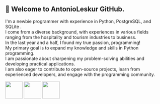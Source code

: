 ## 👋 Welcome to AntonioLeskur GitHub.
I'm a newbie programmer with experience in Python, PostgreSQL, and SQLite .<br>
I come from a diverse background, with experiences in various fields ranging from the hospitality and tourism industries to business.<br>
In the last year and a half, I found my true passion, programming!<br>
My primary goal is to expand my knowledge and skills in Python programming.<br> I am passionate about sharpening my problem-solving abilities and developing practical applications.<br>
I am also eager to contribute to open-source projects, learn from experienced developers, and engage with the programming community.<br>
  
  <img align="center" src="https://cdn.jsdelivr.net/gh/devicons/devicon/icons/python/python-original-wordmark.svg" 
       width="55" 
       height="55" /> 
            <img align="center" src="https://cdn.jsdelivr.net/gh/devicons/devicon/icons/sqlite/sqlite-original.svg"
       width="55" 
       height="55" />
  <img align="center" 
            src="https://cdn.jsdelivr.net/gh/devicons/devicon/icons/postgresql/postgresql-plain-wordmark.svg"
    width="55" 
       height="55"/>
          
          
 

          
